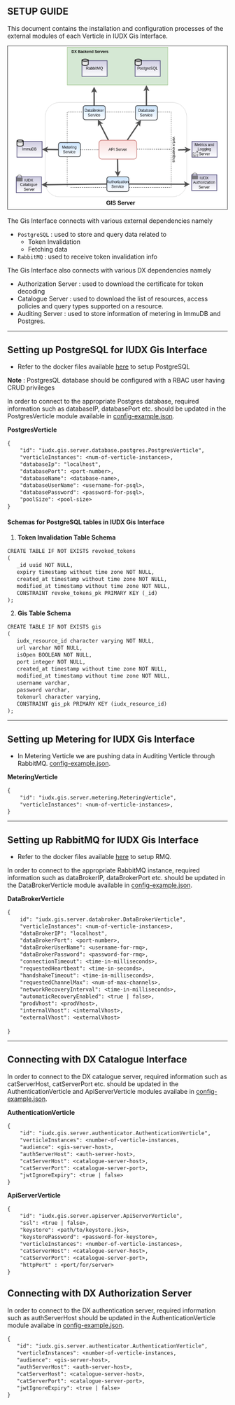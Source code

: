 SETUP GUIDE
----

This document contains the installation and configuration processes
of the external modules of each Verticle in IUDX Gis Interface.

<p align="center">
<img src="./docs/gis_server_overview.png">
</p>

The Gis Interface connects with various external dependencies namely
- `PostgreSQL` :  used to store and query data related to
  - Token Invalidation
  - Fetching data
- `RabbitMQ` : used to receive token invalidation info

  
  
The Gis Interface also connects with various DX dependencies namely
- Authorization Server : used to download the certificate for token decoding
- Catalogue Server : used to download the list of resources, access policies and query types supported on a resource.
- Auditing Server : used to store information of metering in ImmuDB and Postgres.

----

## Setting up PostgreSQL for IUDX Gis Interface
-  Refer to the docker files available [here](https://github.com/datakaveri/iudx-deployment/blob/master/Docker-Swarm-deployment/single-node/postgres) to setup PostgreSQL

**Note** : PostgresQL database should be configured with a RBAC user having CRUD privileges

In order to connect to the appropriate Postgres database, required information such as databaseIP, databasePort etc. should be updated in the PostgresVerticle module available in [config-example.json](configs/config-example.json).

**PostgresVerticle**
```
{
    "id": "iudx.gis.server.database.postgres.PostgresVerticle",
    "verticleInstances": <num-of-verticle-instances>,
    "databaseIp": "localhost",
    "databasePort": <port-number>,
    "databaseName": <database-name>,
    "databaseUserName": <username-for-psql>,
    "databasePassword": <password-for-psql>,
    "poolSize": <pool-size>
}

```
#### Schemas for PostgreSQL tables in IUDX Gis Interface
1. **Token Invalidation Table Schema**
```
CREATE TABLE IF NOT EXISTS revoked_tokens
(
   _id uuid NOT NULL,
   expiry timestamp without time zone NOT NULL,
   created_at timestamp without time zone NOT NULL,
   modified_at timestamp without time zone NOT NULL,
   CONSTRAINT revoke_tokens_pk PRIMARY KEY (_id)
);
```

2. **Gis Table Schema**
```
CREATE TABLE IF NOT EXISTS gis
(
   iudx_resource_id character varying NOT NULL,
   url varchar NOT NULL,
   isOpen BOOLEAN NOT NULL,
   port integer NOT NULL,
   created_at timestamp without time zone NOT NULL,
   modified_at timestamp without time zone NOT NULL,
   username varchar,
   password varchar,
   tokenurl character varying,
   CONSTRAINT gis_pk PRIMARY KEY (iudx_resource_id)
);
```
----

## Setting up Metering for IUDX Gis Interface
- In Metering Verticle we are pushing data in Auditing Verticle through RabbitMQ. [config-example.json](configs/config-example.json).

**MeteringVerticle**

```
{
    "id": "iudx.gis.server.metering.MeteringVerticle",
    "verticleInstances": <num-of-verticle-instances>,
}
```

----

## Setting up RabbitMQ for IUDX Gis Interface
- Refer to the docker files available [here](https://github.com/datakaveri/iudx-deployment/blob/master/Docker-Swarm-deployment/single-node/databroker) to setup RMQ.

In order to connect to the appropriate RabbitMQ instance, required information such as dataBrokerIP, dataBrokerPort etc. should be updated in the DataBrokerVerticle module available in [config-example.json](configs/config-example.json).

**DataBrokerVerticle**
```
{
    id": "iudx.gis.server.databroker.DataBrokerVerticle",
    "verticleInstances": <num-of-verticle-instances>,
    "dataBrokerIP": "localhost",
    "dataBrokerPort": <port-number>,
    "dataBrokerUserName": <username-for-rmq>,
    "dataBrokerPassword": <password-for-rmq>,
    "connectionTimeout": <time-in-milliseconds>,
    "requestedHeartbeat": <time-in-seconds>,
    "handshakeTimeout": <time-in-milliseconds>,
    "requestedChannelMax": <num-of-max-channels>,
    "networkRecoveryInterval": <time-in-milliseconds>,
    "automaticRecoveryEnabled": <true | false>,
    "prodVhost": <prodVhost>,
    "internalVhost": <internalVhost>,
    "externalVhost": <externalVhost>
    
}
```

----
## Connecting with DX Catalogue Interface

In order to connect to the DX catalogue server, required information such as catServerHost, catServerPort etc. should be updated in the AuthenticationVerticle and ApiServerVerticle modules availabe in [config-example.json](configs/config-example.json).

**AuthenticationVerticle**
```
{
    "id": "iudx.gis.server.authenticator.AuthenticationVerticle",
    "verticleInstances": <number-of-verticle-instances,
    "audience": <gis-server-host>,
    "authServerHost": <auth-server-host>,
    "catServerHost": <catalogue-server-host>,
    "catServerPort": <catalogue-server-port>,
    "jwtIgnoreExpiry": <true | false>
}
```

**ApiServerVerticle**
```
{
    "id": "iudx.gis.server.apiserver.ApiServerVerticle",
    "ssl": <true | false>,
    "keystore": <path/to/keystore.jks>,
    "keystorePassword": <password-for-keystore>,
    "verticleInstances": <number-of-verticle-instances>,
    "catServerHost": <catalogue-server-host>,
    "catServerPort": <catalogue-server-port>,
    "httpPort" : <port/for/server>
}
```

## Connecting with DX Authorization Server

In order to connect to the DX authentication server, required information such as authServerHost should be updated in the AuthenticationVerticle module availabe in [config-example.json](configs/config-example.json).
```
{
   "id": "iudx.gis.server.authenticator.AuthenticationVerticle",
   "verticleInstances": <number-of-verticle-instances,
   "audience": <gis-server-host>,
   "authServerHost": <auth-server-host>,
   "catServerHost": <catalogue-server-host>,
   "catServerPort": <catalogue-server-port>,
   "jwtIgnoreExpiry": <true | false>
}
```
